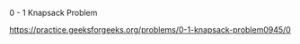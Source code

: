 0 - 1 Knapsack Problem








https://practice.geeksforgeeks.org/problems/0-1-knapsack-problem0945/0

























